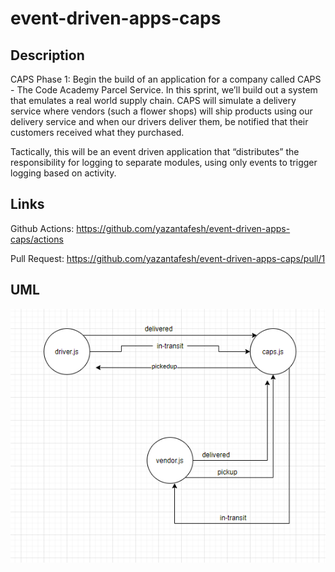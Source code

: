 # event-driven-apps-caps

## Description

CAPS Phase 1: Begin the build of an application for a company called CAPS - The Code Academy Parcel Service. In this sprint, we’ll build out a system that emulates a real world supply chain. CAPS will simulate a delivery service where vendors (such a flower shops) will ship products using our delivery service and when our drivers deliver them, be notified that their customers received what they purchased.

Tactically, this will be an event driven application that “distributes” the responsibility for logging to separate modules, using only events to trigger logging based on activity.

## Links

Github Actions: https://github.com/yazantafesh/event-driven-apps-caps/actions

Pull Request: https://github.com/yazantafesh/event-driven-apps-caps/pull/1

## UML

![UML](./uml.png)